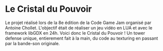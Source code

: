 # Le Cristal du Pouvoir 

Le projet réalisé lors de la 8e édition de la Code Game Jam organisé par Antoine Chollet. L'objectif était de réaliser un jeu vidéo en LUA et avec le framework libGDX en 24h. 
Voici donc le Cristal du Pouvoir ! Un tower defense  unique, entierement fait à la main, du code au texturing en passant par la bande-son originale.
